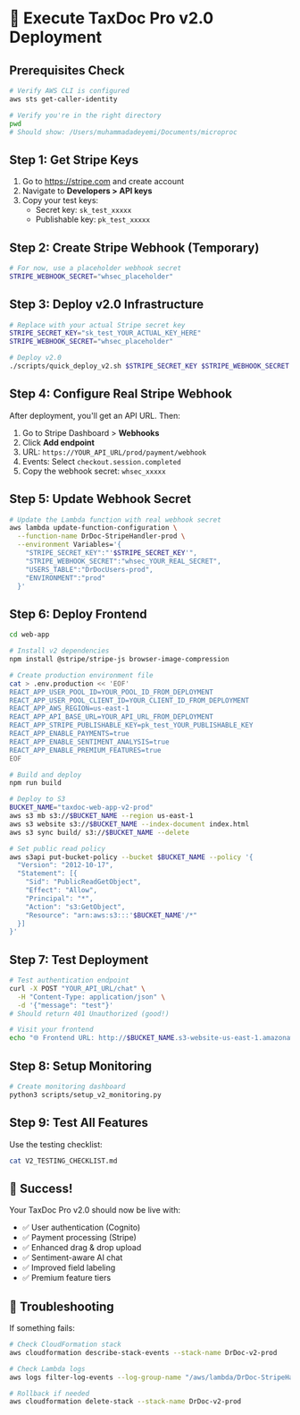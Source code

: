 # 🚀 Execute TaxDoc Pro v2.0 Deployment

## Prerequisites Check
```bash
# Verify AWS CLI is configured
aws sts get-caller-identity

# Verify you're in the right directory
pwd
# Should show: /Users/muhammadadeyemi/Documents/microproc
```

## Step 1: Get Stripe Keys
1. Go to https://stripe.com and create account
2. Navigate to **Developers > API keys**
3. Copy your test keys:
   - Secret key: `sk_test_xxxxx`
   - Publishable key: `pk_test_xxxxx`

## Step 2: Create Stripe Webhook (Temporary)
```bash
# For now, use a placeholder webhook secret
STRIPE_WEBHOOK_SECRET="whsec_placeholder"
```

## Step 3: Deploy v2.0 Infrastructure
```bash
# Replace with your actual Stripe secret key
STRIPE_SECRET_KEY="sk_test_YOUR_ACTUAL_KEY_HERE"
STRIPE_WEBHOOK_SECRET="whsec_placeholder"

# Deploy v2.0
./scripts/quick_deploy_v2.sh $STRIPE_SECRET_KEY $STRIPE_WEBHOOK_SECRET
```

## Step 4: Configure Real Stripe Webhook
After deployment, you'll get an API URL. Then:

1. Go to Stripe Dashboard > **Webhooks**
2. Click **Add endpoint**
3. URL: `https://YOUR_API_URL/prod/payment/webhook`
4. Events: Select `checkout.session.completed`
5. Copy the webhook secret: `whsec_xxxxx`

## Step 5: Update Webhook Secret
```bash
# Update the Lambda function with real webhook secret
aws lambda update-function-configuration \
  --function-name DrDoc-StripeHandler-prod \
  --environment Variables='{
    "STRIPE_SECRET_KEY":"'$STRIPE_SECRET_KEY'",
    "STRIPE_WEBHOOK_SECRET":"whsec_YOUR_REAL_SECRET",
    "USERS_TABLE":"DrDocUsers-prod",
    "ENVIRONMENT":"prod"
  }'
```

## Step 6: Deploy Frontend
```bash
cd web-app

# Install v2 dependencies
npm install @stripe/stripe-js browser-image-compression

# Create production environment file
cat > .env.production << 'EOF'
REACT_APP_USER_POOL_ID=YOUR_POOL_ID_FROM_DEPLOYMENT
REACT_APP_USER_POOL_CLIENT_ID=YOUR_CLIENT_ID_FROM_DEPLOYMENT
REACT_APP_AWS_REGION=us-east-1
REACT_APP_API_BASE_URL=YOUR_API_URL_FROM_DEPLOYMENT
REACT_APP_STRIPE_PUBLISHABLE_KEY=pk_test_YOUR_PUBLISHABLE_KEY
REACT_APP_ENABLE_PAYMENTS=true
REACT_APP_ENABLE_SENTIMENT_ANALYSIS=true
REACT_APP_ENABLE_PREMIUM_FEATURES=true
EOF

# Build and deploy
npm run build

# Deploy to S3
BUCKET_NAME="taxdoc-web-app-v2-prod"
aws s3 mb s3://$BUCKET_NAME --region us-east-1
aws s3 website s3://$BUCKET_NAME --index-document index.html
aws s3 sync build/ s3://$BUCKET_NAME --delete

# Set public read policy
aws s3api put-bucket-policy --bucket $BUCKET_NAME --policy '{
  "Version": "2012-10-17",
  "Statement": [{
    "Sid": "PublicReadGetObject",
    "Effect": "Allow", 
    "Principal": "*",
    "Action": "s3:GetObject",
    "Resource": "arn:aws:s3:::'$BUCKET_NAME'/*"
  }]
}'
```

## Step 7: Test Deployment
```bash
# Test authentication endpoint
curl -X POST "YOUR_API_URL/chat" \
  -H "Content-Type: application/json" \
  -d '{"message": "test"}'
# Should return 401 Unauthorized (good!)

# Visit your frontend
echo "🌐 Frontend URL: http://$BUCKET_NAME.s3-website-us-east-1.amazonaws.com"
```

## Step 8: Setup Monitoring
```bash
# Create monitoring dashboard
python3 scripts/setup_v2_monitoring.py
```

## Step 9: Test All Features
Use the testing checklist:
```bash
cat V2_TESTING_CHECKLIST.md
```

## 🎉 Success!
Your TaxDoc Pro v2.0 should now be live with:
- ✅ User authentication (Cognito)
- ✅ Payment processing (Stripe) 
- ✅ Enhanced drag & drop upload
- ✅ Sentiment-aware AI chat
- ✅ Improved field labeling
- ✅ Premium feature tiers

## 🔧 Troubleshooting
If something fails:
```bash
# Check CloudFormation stack
aws cloudformation describe-stack-events --stack-name DrDoc-v2-prod

# Check Lambda logs
aws logs filter-log-events --log-group-name "/aws/lambda/DrDoc-StripeHandler-prod"

# Rollback if needed
aws cloudformation delete-stack --stack-name DrDoc-v2-prod
```